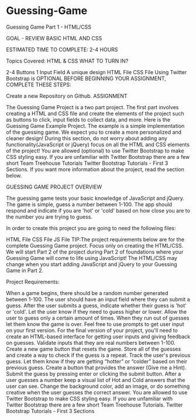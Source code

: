 # Guessing-Game
Guessing Game Part 1 - HTML/CSS

GOAL - REVIEW BASIC HTML AND CSS

ESTIMATED TIME TO COMPLETE: 2-4 HOURS

Topics Covered:
HTML & CSS
WHAT TO TURN IN?

2-4 Buttons
1 Input Field
A unique design
HTML File
CSS File
Using Twitter Bootstrap is OPTIONAL
BEFORE BEGINNING YOUR ASSIGNMENT, COMPLETE THESE STEPS:

Create a new Repository on Github.
ASSIGNMENT

The Guessing Game Project is a two part project. The first part involves creating a HTML and CSS file and create the elements of the project such as buttons to click, input fields to collect data, and more. Here is the Guessing Game Example Project. The example is a simple implementation of the guessing game. We expect you to create a more personalized and cleaner design! During this section, do not worry about adding any functionality(JavaScript or jQuery) focus on all the HTML and CSS elements of the project! You are allowed (optional) to use Twitter Bootstrap to make CSS styling easy. If you are unfamiliar with Twitter Bootstrap there are a few short Team Treehouse Tutorials Twitter Bootstrap Tutorials - First 3 Sections. If you want more information about the project, read the section below.

GUESSING GAME PROJECT OVERVIEW

The guessing game tests your basic knowledge of JavaScript and jQuery. The game is simple, guess a number between 1-100. The app should respond and indicate if you are 'hot' or 'cold' based on how close you are to the number you are trying to guess.

In order to create this project you are going to need the following files:

HTML File
CSS File
JS File
TIP:The project requirements below are for the complete Guessing Game project. Focus only on creating the HTML/CSS. We will start Part 2 of the project during Part 2 of foundations where your Guessing Game will come to life using JavaScript! The HTML/CSS may change when you start adding JavaScript and jQuery to your Guessing Game in Part 2.

Project Requirements:

When a game begins, there should be a random number generated between 1-100.
The user should have an input field where they can submit a guess.
After the user submits a guess, indicate whether their guess is 'hot' or 'cold'. Let the user know if they need to guess higher or lower.
Allow the user to guess only a certain amount of times. When they run out of guesses let them know the game is over.
Feel free to use prompts to get user input on your first version.
For the final version of your project, you'll need to create an HTML-based interface for getting user inputs and giving feedback on guesses.
Validate inputs that they are real numbers between 1-100.
Create a new game button that resets the game.
Store all of the guesses and create a way to check if the guess is a repeat.
Track the user's previous guess. Let them know if they are getting “hotter” or “colder” based on their previous guess.
Create a button that provides the answer (Give me a Hint).
Submit the guess by pressing enter or clicking the submit button.
After a user guesses a number keep a visual list of Hot and Cold answers that the user can see.
Change the background color, add an image, or do something creative when the user guesses the correct answer.
You are allowed to use Twitter Bootstrap to make CSS styling easy. If you are unfamiliar with Twitter Bootstrap there are a few short Team Treehouse Tutorials. Twitter Bootstrap Tutorials - First 3 Sections
